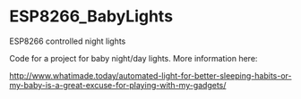 # ESP8266_BabyLights
ESP8266 controlled night lights


Code for a project for baby night/day lights. More information here:

http://www.whatimade.today/automated-light-for-better-sleeping-habits-or-my-baby-is-a-great-excuse-for-playing-with-my-gadgets/
